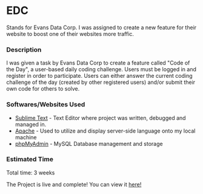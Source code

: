 # EDC

Stands for Evans Data Corp. I was assigned to create a new feature for their website to boost one of their websites more traffic.

### Description

I was given a task by Evans Data Corp to create a feature called "Code of the Day", a user-based daily coding challenge. Users must be logged in and register in order to participate. Users can either answer the current coding challenge of the day (created by other registered users) and/or submit their own code for others to solve.

### Softwares/Websites Used

* [Sublime Text](https://www.sublimetext.com/) - Text Editor where project was written, debugged and managed in.
* [Apache](https://httpd.apache.org/) - Used to utilize and display server-side language onto my local machine
* [phpMyAdmin](https://www.phpmyadmin.net/) - MySQL Database management and storage

### Estimated Time

Total time: 3 weeks

The Project is live and complete! You can view it [here!](https://www.devmetric.com/#code-of-the-week)
